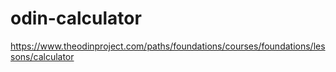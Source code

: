 # odin-calculator
https://www.theodinproject.com/paths/foundations/courses/foundations/lessons/calculator
